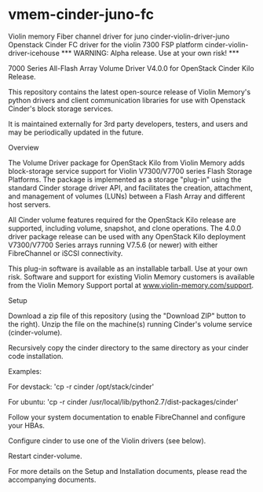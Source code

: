 # vmem-cinder-juno-fc
Violin memory Fiber channel driver for juno
cinder-violin-driver-juno
Openstack Cinder FC driver for the violin 7300 FSP platform cinder-violin-driver-icehouse *** WARNING: Alpha release. Use at your own risk! ***

7000 Series All-Flash Array Volume Driver V4.0.0 for OpenStack Cinder Kilo Release.

This repository contains the latest open-source release of Violin Memory's python drivers and client communication libraries for use with Openstack Cinder's block storage services.

It is maintained externally for 3rd party developers, testers, and users and may be periodically updated in the future.

Overview

The Volume Driver package for OpenStack Kilo from Violin Memory adds block-storage service support for Violin V7300/V7700 series Flash Storage Platforms. The package is implemented as a storage "plug-in" using the standard Cinder storage driver API, and facilitates the creation, attachment, and management of volumes (LUNs) between a Flash Array and different host servers.

All Cinder volume features required for the OpenStack Kilo release are supported, including volume, snapshot, and clone operations. The 4.0.0 driver package release can be used with any OpenStack Kilo deployment V7300/V7700 Series arrays running V7.5.6 (or newer) with either FibreChannel or iSCSI connectivity.

This plug-in software is available as an installable tarball. Use at your own risk. Software and support for existing Violin Memory customers is available from the Violin Memory Support portal at www.violin-memory.com/support.

Setup

Download a zip file of this repository (using the "Download ZIP" button to the right). Unzip the file on the machine(s) running Cinder's volume service (cinder-volume).

Recursively copy the cinder directory to the same directory as your cinder code installation.

Examples:

For devstack: 'cp -r cinder /opt/stack/cinder'

For ubuntu: 'cp -r cinder /usr/local/lib/python2.7/dist-packages/cinder'

Follow your system documentation to enable FibreChannel and configure your HBAs.

Configure cinder to use one of the Violin drivers (see below).

Restart cinder-volume.

For more details on the Setup and Installation documents, please read the accompanying documents.
